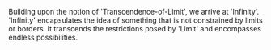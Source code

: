 Building upon the notion of 'Transcendence-of-Limit', we arrive at 'Infinity'. 'Infinity' encapsulates the idea of something that is not constrained by limits or borders. It transcends the restrictions posed by 'Limit' and encompasses endless possibilities.
